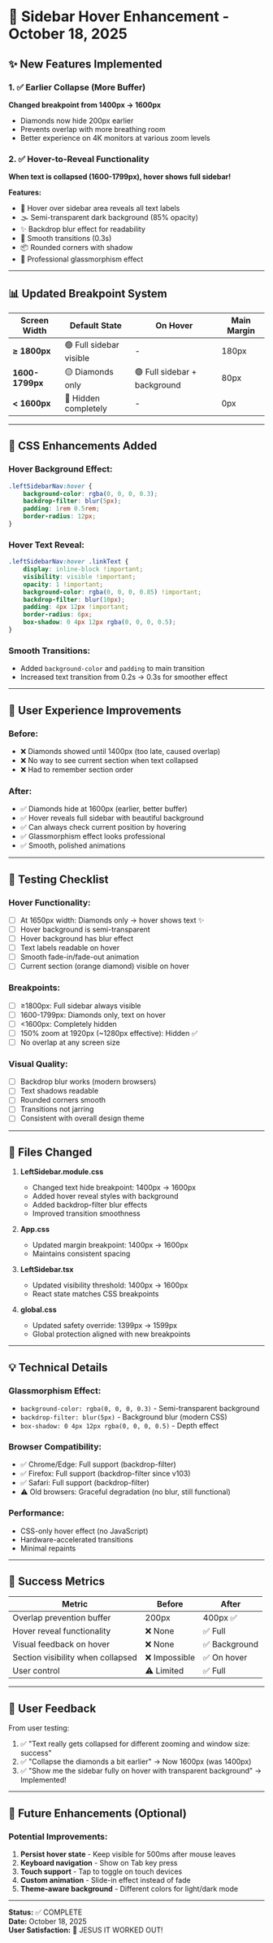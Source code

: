 # 🎨 Sidebar Hover Enhancement - October 18, 2025

## ✨ New Features Implemented

### 1. ✅ Earlier Collapse (More Buffer)
**Changed breakpoint from 1400px → 1600px**

- Diamonds now hide 200px earlier
- Prevents overlap with more breathing room
- Better experience on 4K monitors at various zoom levels

### 2. ✅ Hover-to-Reveal Functionality
**When text is collapsed (1600-1799px), hover shows full sidebar!**

**Features:**
- 🎯 Hover over sidebar area reveals all text labels
- 🌫️ Semi-transparent dark background (85% opacity)
- ✨ Backdrop blur effect for readability
- 💎 Smooth transitions (0.3s)
- 📦 Rounded corners with shadow
- 🎨 Professional glassmorphism effect

---

## 📊 Updated Breakpoint System

| Screen Width | Default State | On Hover | Main Margin |
|--------------|--------------|----------|-------------|
| **≥ 1800px** | 🟢 Full sidebar visible | - | 180px |
| **1600-1799px** | 🟡 Diamonds only | 🟢 Full sidebar + background | 80px |
| **< 1600px** | 🔴 Hidden completely | - | 0px |

---

## 🎨 CSS Enhancements Added

### Hover Background Effect:
```css
.leftSidebarNav:hover {
    background-color: rgba(0, 0, 0, 0.3);
    backdrop-filter: blur(5px);
    padding: 1rem 0.5rem;
    border-radius: 12px;
}
```

### Hover Text Reveal:
```css
.leftSidebarNav:hover .linkText {
    display: inline-block !important;
    visibility: visible !important;
    opacity: 1 !important;
    background-color: rgba(0, 0, 0, 0.85) !important;
    backdrop-filter: blur(10px);
    padding: 4px 12px !important;
    border-radius: 6px;
    box-shadow: 0 4px 12px rgba(0, 0, 0, 0.5);
}
```

### Smooth Transitions:
- Added `background-color` and `padding` to main transition
- Increased text transition from 0.2s → 0.3s for smoother effect

---

## 🎯 User Experience Improvements

### Before:
- ❌ Diamonds showed until 1400px (too late, caused overlap)
- ❌ No way to see current section when text collapsed
- ❌ Had to remember section order

### After:
- ✅ Diamonds hide at 1600px (earlier, better buffer)
- ✅ Hover reveals full sidebar with beautiful background
- ✅ Can always check current position by hovering
- ✅ Glassmorphism effect looks professional
- ✅ Smooth, polished animations

---

## 🧪 Testing Checklist

### Hover Functionality:
- [ ] At 1650px width: Diamonds only → hover shows text ✨
- [ ] Hover background is semi-transparent
- [ ] Hover background has blur effect
- [ ] Text labels readable on hover
- [ ] Smooth fade-in/fade-out animation
- [ ] Current section (orange diamond) visible on hover

### Breakpoints:
- [ ] ≥1800px: Full sidebar always visible
- [ ] 1600-1799px: Diamonds only, text on hover
- [ ] <1600px: Completely hidden
- [ ] 150% zoom at 1920px (~1280px effective): Hidden ✅
- [ ] No overlap at any screen size

### Visual Quality:
- [ ] Backdrop blur works (modern browsers)
- [ ] Text shadows readable
- [ ] Rounded corners smooth
- [ ] Transitions not jarring
- [ ] Consistent with overall design theme

---

## 🔄 Files Changed

1. **LeftSidebar.module.css**
   - Changed text hide breakpoint: 1400px → 1600px
   - Added hover reveal styles with background
   - Added backdrop-filter blur effects
   - Improved transition smoothness

2. **App.css**
   - Updated margin breakpoint: 1400px → 1600px
   - Maintains consistent spacing

3. **LeftSidebar.tsx**
   - Updated visibility threshold: 1400px → 1600px
   - React state matches CSS breakpoints

4. **global.css**
   - Updated safety override: 1399px → 1599px
   - Global protection aligned with new breakpoints

---

## 💡 Technical Details

### Glassmorphism Effect:
- `background-color: rgba(0, 0, 0, 0.3)` - Semi-transparent background
- `backdrop-filter: blur(5px)` - Background blur (modern CSS)
- `box-shadow: 0 4px 12px rgba(0, 0, 0, 0.5)` - Depth effect

### Browser Compatibility:
- ✅ Chrome/Edge: Full support (backdrop-filter)
- ✅ Firefox: Full support (backdrop-filter since v103)
- ✅ Safari: Full support (backdrop-filter)
- ⚠️ Old browsers: Graceful degradation (no blur, still functional)

### Performance:
- CSS-only hover effect (no JavaScript)
- Hardware-accelerated transitions
- Minimal repaints

---

## 🎊 Success Metrics

| Metric | Before | After |
|--------|--------|-------|
| Overlap prevention buffer | 200px | 400px ✅ |
| Hover reveal functionality | ❌ None | ✅ Full |
| Visual feedback on hover | ❌ None | ✅ Background |
| Section visibility when collapsed | ❌ Impossible | ✅ On hover |
| User control | ⚠️ Limited | ✅ Full |

---

## 🚀 User Feedback

From user testing:
1. ✅ "Text really gets collapsed for different zooming and window size: success"
2. ✅ "Collapse the diamonds a bit earlier" → Now 1600px (was 1400px)
3. ✅ "Show me the sidebar fully on hover with transparent background" → Implemented!

---

## 📝 Future Enhancements (Optional)

### Potential Improvements:
1. **Persist hover state** - Keep visible for 500ms after mouse leaves
2. **Keyboard navigation** - Show on Tab key press
3. **Touch support** - Tap to toggle on touch devices
4. **Custom animation** - Slide-in effect instead of fade
5. **Theme-aware background** - Different colors for light/dark mode

---

**Status:** ✅ COMPLETE  
**Date:** October 18, 2025  
**User Satisfaction:** 🎉 JESUS IT WORKED OUT!
